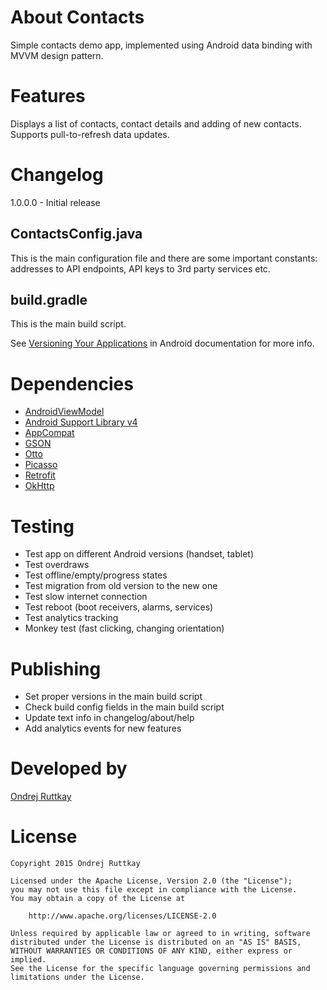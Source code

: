 About Contacts
==============

Simple contacts demo app, implemented using Android data binding with MVVM design pattern.


Features
========

Displays a list of contacts, contact details and adding of new contacts.
Supports pull-to-refresh data updates.


Changelog
=========

1.0.0.0 - Initial release


ContactsConfig.java
------------------

This is the main configuration file and there are some important constants: addresses to API endpoints, API keys to 3rd party services etc.


build.gradle
------------

This is the main build script.

See [Versioning Your Applications](http://developer.android.com/tools/publishing/versioning.html#appversioning) in Android documentation for more info.


Dependencies
============

* [AndroidViewModel](https://github.com/inloop/AndroidViewModel)
* [Android Support Library v4](http://developer.android.com/tools/extras/support-library.html)
* [AppCompat](https://developer.android.com/reference/android/support/v7/appcompat/package-summary.html)
* [GSON](http://code.google.com/p/google-gson/)
* [Otto](https://github.com/square/otto)
* [Picasso](https://github.com/square/picasso)
* [Retrofit](https://github.com/square/retrofit)
* [OkHttp](http://square.github.io/okhttp)

Testing
=======

* Test app on different Android versions (handset, tablet)
* Test overdraws
* Test offline/empty/progress states
* Test migration from old version to the new one
* Test slow internet connection
* Test reboot (boot receivers, alarms, services)
* Test analytics tracking
* Monkey test (fast clicking, changing orientation)


Publishing
==========

* Set proper versions in the main build script
* Check build config fields in the main build script
* Update text info in changelog/about/help
* Add analytics events for new features


Developed by
============

[Ondrej Ruttkay](https://www.ondrejruttkay.com)


License
=======

    Copyright 2015 Ondrej Ruttkay

    Licensed under the Apache License, Version 2.0 (the "License");
    you may not use this file except in compliance with the License.
    You may obtain a copy of the License at

        http://www.apache.org/licenses/LICENSE-2.0

    Unless required by applicable law or agreed to in writing, software
    distributed under the License is distributed on an "AS IS" BASIS,
    WITHOUT WARRANTIES OR CONDITIONS OF ANY KIND, either express or implied.
    See the License for the specific language governing permissions and
    limitations under the License.
